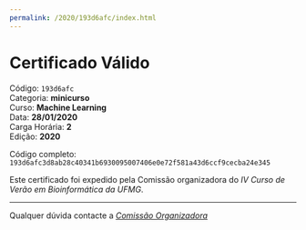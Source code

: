 ```yaml
---
permalink: /2020/193d6afc/index.html
---
```


# Certificado Válido

Código: `193d6afc`<br>
Categoria: **minicurso**<br>
Curso: **Machine Learning**<br>
Data: **28/01/2020**<br>
Carga Horária: **2**<br>
Edição: **2020**<br>


Código completo: `193d6afc3d8ab28c40341b6930095007406e0e72f581a43d6ccf9cecba24e345`


Este certificado foi expedido pela Comissão organizadora do *IV Curso de Verão em Bioinformática da UFMG*.

----

Qualquer dúvida contacte a [_Comissão Organizadora_](<mailto:cursobioinfoufmg@gmail.com$subject=[Certificados]>)

